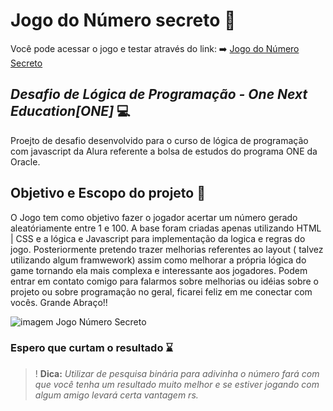 # Jogo do Número secreto 🎰

Você pode acessar o jogo e testar através do link: ➡️ [Jogo do Número Secreto](https://vercel.com/penichezitos-projects/jogo-numero-secreto) 

## ***Desafio de Lógica de Programação - One Next Education[ONE]*** 💻

Proejto de desafio desenvolvido para o curso de lógica de programação com javascript da Alura referente a bolsa de estudos do programa ONE da Oracle. 

## Objetivo e Escopo do projeto 👾

O Jogo tem como objetivo fazer o jogador acertar um número gerado aleatóriamente entre 1 e 100. A base foram criadas apenas utilizando HTML | CSS e a lógica e Javascript para implementação da logica e regras do jogo. Posteriormente pretendo trazer melhorias referentes ao layout ( talvez utilizando algum framwework) assim como melhorar a própria lógica do game tornando ela mais complexa e interessante aos jogadores. Podem entrar em contato comigo para falarmos sobre melhorias ou idéias sobre o projeto ou sobre programação no geral, ficarei feliz em me conectar com vocês. Grande Abraço!! 

![imagem Jogo Número Secreto](https://files.fm/u/k857j6kpya)

### Espero que curtam o resultado ⌛

> ! **Dica:** *Utilizar de pesquisa binária para adivinha o número fará com que você tenha um resultado muito melhor e se estiver jogando com algum amigo levará certa vantagem rs.*
